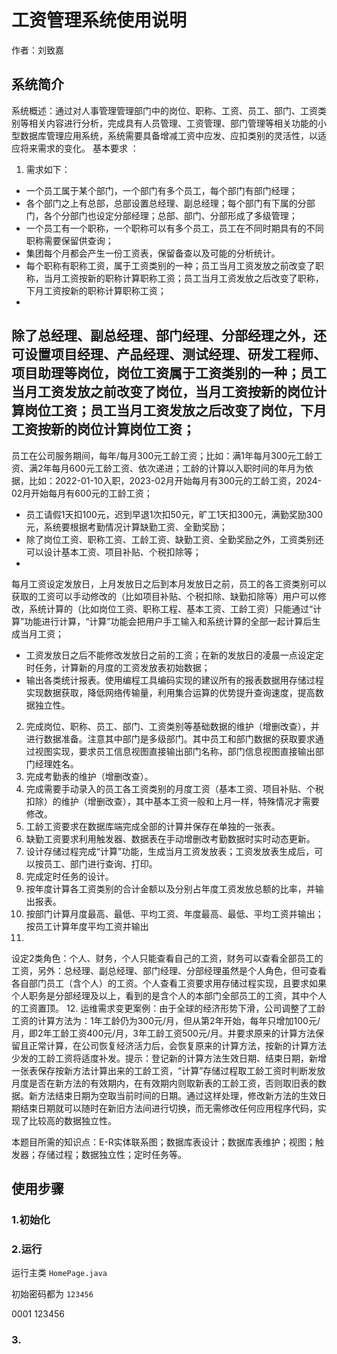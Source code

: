 # 工资管理系统使用说明

作者：刘致嘉

## 系统简介

系统概述：通过对人事管理管理部门中的岗位、职称、工资、员工、部门、工资类别等相关内容进行分析，完成具有人员管理、工资管理、部门管理等相关功能的小型数据库管理应用系统，系统需要具备增减工资中应发、应扣类别的灵活性，以适应将来需求的变化。
基本要求 ：

1. 需求如下：

- 一个员工属于某个部门，一个部门有多个员工，每个部门有部门经理；
- 各个部门之上有总部，总部设置总经理、副总经理；每个部门有下属的分部门，各个分部门也设定分部经理；总部、部门、分部形成了多级管理；
- 一个员工有一个职称，一个职称可以有多个员工，员工在不同时期具有的不同职称需要保留供查询；
- 集团每个月都会产生一份工资表，保留备查以及可能的分析统计。
- 每个职称有职称工资，属于工资类别的一种；员工当月工资发放之前改变了职称，当月工资按新的职称计算职称工资；员工当月工资发放之后改变了职称，下月工资按新的职称计算职称工资；
-
除了总经理、副总经理、部门经理、分部经理之外，还可设置项目经理、产品经理、测试经理、研发工程师、项目助理等岗位，岗位工资属于工资类别的一种；员工当月工资发放之前改变了岗位，当月工资按新的岗位计算岗位工资；员工当月工资发放之后改变了岗位，下月工资按新的岗位计算岗位工资；
-
员工在公司服务期间，每年/每月300元工龄工资；比如：满1年每月300元工龄工资、满2年每月600元工龄工资、依次递进；工龄的计算以入职时间的年月为依据，比如：2022-01-10入职，2023-02月开始每月有300元的工龄工资，2024-02月开始每月有600元的工龄工资；
- 员工请假1天扣100元，迟到早退1次扣50元，旷工1天扣300元，满勤奖励300元，系统要根据考勤情况计算缺勤工资、全勤奖励；
- 除了岗位工资、职称工资、工龄工资、缺勤工资、全勤奖励之外，工资类别还可以设计基本工资、项目补贴、个税扣除等；
-
每月工资设定发放日，上月发放日之后到本月发放日之前，员工的各工资类别可以获取的工资可以手动修改的（比如项目补贴、个税扣除、缺勤扣除等）用户可以修改，系统计算的（比如岗位工资、职称工程、基本工资、工龄工资）只能通过“计算”功能进行计算，“计算”功能会把用户手工输入和系统计算的全部一起计算后生成当月工资；
- 工资发放日之后不能修改发放日之前的工资；在新的发放日的凌晨一点设定定时任务，计算新的月度的工资发放表初始数据；
- 输出各类统计报表。使用编程工具编码实现的建议所有的报表数据用存储过程实现数据获取，降低网络传输量，利用集合运算的优势提升查询速度，提高数据独立性。

2. 完成岗位、职称、员工、部门、工资类别等基础数据的维护（增删改查），并进行数据准备。注意其中部门是多级部门。其中员工和部门数据的获取要求通过视图实现，要求员工信息视图直接输出部门名称，部门信息视图直接输出部门经理姓名。
3. 完成考勤表的维护（增删改查）。
4. 完成需要手动录入的员工各工资类别的月度工资（基本工资、项目补贴、个税扣除）的维护（增删改查），其中基本工资一般和上月一样，特殊情况才需要修改。
5. 工龄工资要求在数据库端完成全部的计算并保存在单独的一张表。
6. 缺勤工资要求利用触发器、数据表在手动增删改考勤数据时实时动态更新。
7. 设计存储过程完成“计算”功能，生成当月工资发放表；工资发放表生成后，可以按员工、部门进行查询、打印。
8. 完成定时任务的设计。
9. 按年度计算各工资类别的合计金额以及分别占年度工资发放总额的比率，并输出报表。
10. 按部门计算月度最高、最低、平均工资、年度最高、最低、平均工资并输出；按员工计算年度平均工资并输出
11.
设定2类角色：个人、财务，个人只能查看自己的工资，财务可以查看全部员工的工资，另外：总经理、副总经理、部门经理、分部经理虽然是个人角色，但可查看各自部门员工（含个人）的工资。个人查看工资要求用存储过程实现，且要求如果个人职务是分部经理及以上，看到的是含个人的本部门全部员工的工资，其中个人的工资置顶。
12.
运维需求变更案例：由于全球的经济形势下滑，公司调整了工龄工资的计算方法为：1年工龄仍为300元/月，但从第2年开始，每年只增加100元/月，即2年工龄工资400元/月，3年工龄工资500元/月。并要求原来的计算方法保留且正常计算，在公司恢复经济活力后，会恢复原来的计算方法，按新的计算方法少发的工龄工资将适度补发。提示：登记新的计算方法生效日期、结束日期，新增一张表保存按新方法计算出来的工龄工资，“计算”存储过程取工龄工资时判断发放月度是否在新方法的有效期内，在有效期内则取新表的工龄工资，否则取旧表的数据。新方法结束日期为空取当前时间的日期。通过这样处理，修改新方法的生效日期结束日期就可以随时在新旧方法间进行切换，而无需修改任何应用程序代码，实现了比较高的数据独立性。

本题目所需的知识点：E-R实体联系图；数据库表设计；数据库表维护；视图；触发器；存储过程；数据独立性；定时任务等。

## 使用步骤

### 1.初始化

### 2.运行

运行主类 `HomePage.java`

初始密码都为 `123456`

0001 123456

### 3.